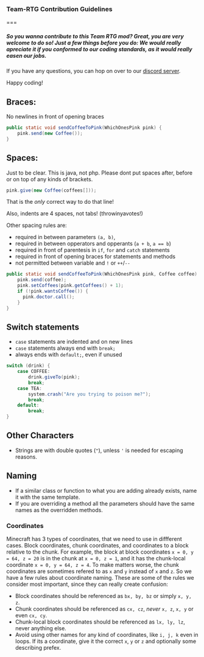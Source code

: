 ### Team-RTG Contribution Guidelines
===
##### So you wanna contribute to this Team RTG mod? Great, you are very welcome to do so! Just a few things before you do: We would really apreciate it if you conformed to our coding standards, as it would really easen our jobs.

If you have any questions, you can hop on over to our [discord server](https://discord.gg/0wIG7mz3g6RSfyq5).

Happy coding!

Braces:
----
No newlines in front of opening braces
``` java
public static void sendCoffeeToPink(WhichOnesPink pink) {
    pink.send(new Coffee());
}
```

Spaces:
----
Just to be clear. This is java, not php. Please dont put spaces after, before or on top of any kinds of brackets.
``` java
pink.give(new Coffee(coffees[]));
```
That is the *only* correct way to do that line!

Also, indents are 4 spaces, not tabs! (throwinyavotes!)

Other spacing rules are:
 - required in between parameters `(a, b)`,
 - required in between opperators and opperants (`a + b`, `a == b`)
 - required in front of parentesis in `if`, `for` and `catch` statements
 - required in front of opening braces for statements and methods
 - not permitted between variable and `!` or `++`/`--`
``` java
public static void sendCoffeeToPink(WhichOnesPink pink, Coffee coffee) {
    pink.send(coffee);
    pink.setCoffees(pink.getCoffees() + 1);
    if (!pink.wantsCoffee()) {
      pink.doctor.call();
    }
}
```

Switch statements
----
 - `case` statements are indented and on new lines
 - `case` statements always end with `break;`
 - always ends with `default;`, even if unused
``` java
switch (drink) {
    case COFFEE:
        drink.giveTo(pink);
        break;
    case TEA:
        system.crash("Are you trying to poison me?");
        break;
    default:
        break;
}
```

Other Characters
----
 - Strings are with double quotes (`"`), unless `'` is needed for escaping reasons.

Naming
----
 - If a similar class or function to what you are adding already exists, name it with the same template.
 - If you are overriding a method all the parameters should have the same names as the overridden methods.

### Coordinates ###
Minecraft has 3 types of coordinates, that we need to use in diffferent cases. Block coordinates, chunk coordinates,
and coordinates to a block relative to the chunk. For example, the block at block coordinates `x = 0, y = 64, z = 20` is in the chunk at `x = 0, z = 1`, and it has the chunk-local coordinate `x = 0, y = 64, z = 4`. To make matters worse, the chunk coordinates are sometimes refered to as `x` and `y` instead of `x` and `z`. So we have a few rules about coordinate naming. These are some of the rules we consider most important, since they can really create confusion:
 - Block coordinates should be referenced as `bx, by, bz` or simply `x, y, z`.
 - Chunk coordinates should be referenced as `cx, cz`, _never_ `x, z`, `x, y` or even `cx, cy`.
 - Chunk-local block coordinates should be referenced as `lx, ly, lz`, never anything else.
 - Avoid using other names for any kind of coordinates, like `i, j, k` even in loops. If its a coordinate, give it the correct `x`, `y` or `z` and optionally some describing prefex.